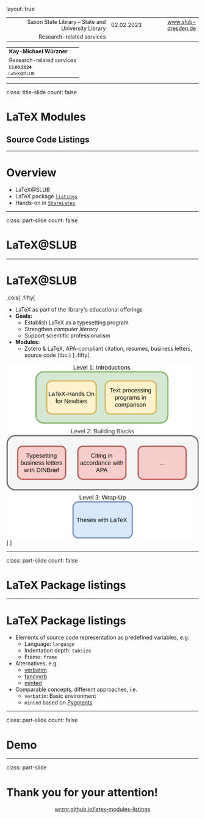 layout: true

<div class="my-header"></div>

<div class="my-footer">
  <table>
    <tr>
      <td style="text-align:right">Saxon State Library – State and University Library</td>
      <td>02.02.2023</td>
      <td style="text-align:right"><a href="https://www.slub-dresden.de/">www.slub-dresden.de</a></td>
    </tr>
    <tr>
      <td style="text-align:right">Research-related services</td>
      <td />
    </tr>
  </table>
</div>

<div class="my-title-footer">
  <table>
    <tr>
      <td style="text-align:left"><b>Kay-Michael Würzner</b></td>
    </tr>
    <tr>
      <td style="text-align:left">Research-related services</td>
    </tr>
    <tr>
      <td style="font-size:8pt"><b>13.06.2024</b></td>
    </tr>
    <tr>
      <td style="font-size:8pt">LaTeX@SLUB</td>
    </tr>
  </table>
</div>

---

class: title-slide
count: false

# LaTeX Modules
## Source Code Listings

---

# Overview

- LaTeX@SLUB
- LaTeX package [`listings`](https://ctan.org/pkg/listings)
- Hands-on in [`ShareLatex`](https://tex.zih.tu-dresden.de/)

---

class: part-slide
count: false

# LaTeX@SLUB

---

# LaTeX@SLUB

.cols[
.fifty[
- LaTeX as part of the library's educational offerings
- **Goals:**
  + Establish LaTeX as a typesetting program
  + Strengthen *computer literacy*
  + Support scientific professionalism
- **Modules:**
  + Zotero & LaTeX, APA-compliant citation, resumes, business letters, source code (tbc.)
]
.fifty[
<img src="img/program_en.svg">
]
]

---

class: part-slide
count: false

# LaTeX Package listings

---

# LaTeX Package listings

- Elements of source code representation as predefined variables, e.g.
  + Language: `language`
  + Indentation depth: `tabsize`
  + Frame: `frame`
- Alternatives, e.g.
  + [verbatim](http://www.weinelt.de/latex/verbatim.html)
  + [fancyvrb](https://ctan.org/pkg/fancyvrb)
  + [minted](https://ctan.org/pkg/minted)
- Comparable concepts, different approaches, i.e.
  + `verbatim`: Basic environment
  + `minted` based on [Pygments](https://pygments.org/)

---

class: part-slide
count: false

# Demo

---

class: part-slide

# Thank you for your attention!

<center>
<a href="https://wrznr.github.io/latex-modules-listings/#1">wrznr.github.io/latex-modules-listings</a>
</center>
